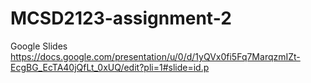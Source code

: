 # MCSD2123-assignment-2

Google Slides
https://docs.google.com/presentation/u/0/d/1yQVx0fi5Fq7MarqzmIZt-EcgBG_EcTA40jQfLt_0xUQ/edit?pli=1#slide=id.p

